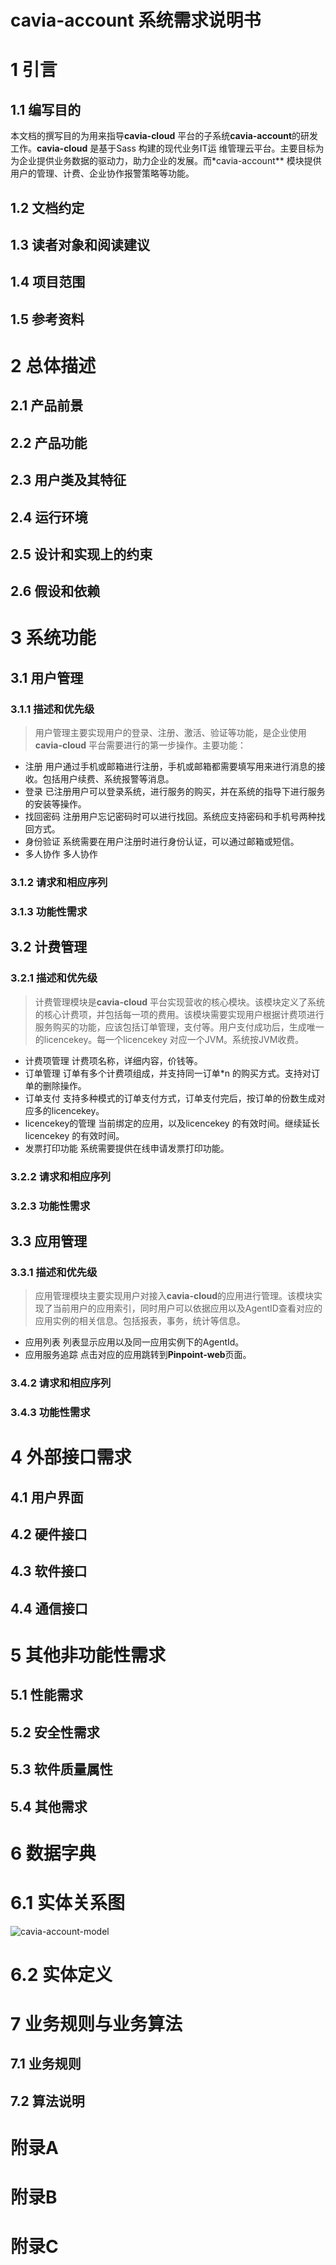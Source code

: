 # cavia-account 系统需求说明书

# 1 引言
## 1.1 编写目的
本文档的撰写目的为用来指导**cavia-cloud** 平台的子系统**cavia-account**的研发工作。**cavia-cloud** 是基于Sass 构建的现代业务IT运
维管理云平台。主要目标为为企业提供业务数据的驱动力，助力企业的发展。而*cavia-account** 模块提供用户的管理、计费、企业协作报警策略等功能。

## 1.2 文档约定
## 1.3 读者对象和阅读建议
## 1.4 项目范围
## 1.5 参考资料

# 2 总体描述
## 2.1 产品前景
## 2.2 产品功能
## 2.3 用户类及其特征
## 2.4 运行环境
## 2.5 设计和实现上的约束
## 2.6 假设和依赖

# 3 系统功能
## 3.1 用户管理
### 3.1.1 描述和优先级
> 用户管理主要实现用户的登录、注册、激活、验证等功能，是企业使用**cavia-cloud** 平台需要进行的第一步操作。主要功能：

* 注册 用户通过手机或邮箱进行注册，手机或邮箱都需要填写用来进行消息的接收。包括用户续费、系统报警等消息。
* 登录 已注册用户可以登录系统，进行服务的购买，并在系统的指导下进行服务的安装等操作。
* 找回密码 注册用户忘记密码时可以进行找回。系统应支持密码和手机号两种找回方式。
* 身份验证 系统需要在用户注册时进行身份认证，可以通过邮箱或短信。
* 多人协作 多人协作
### 3.1.2 请求和相应序列
### 3.1.3 功能性需求

## 3.2 计费管理
### 3.2.1 描述和优先级
> 计费管理模块是**cavia-cloud** 平台实现营收的核心模块。该模块定义了系统的核心计费项，并包括每一项的费用。该模块需要实现用户根据计费项进行服务购买的功能，应该包括订单管理，支付等。用户支付成功后，生成唯一的licencekey。每一个licencekey 对应一个JVM。系统按JVM收费。

* 计费项管理 计费项名称，详细内容，价钱等。
* 订单管理 订单有多个计费项组成，并支持同一订单\*n 的购买方式。支持对订单的删除操作。
* 订单支付 支持多种模式的订单支付方式，订单支付完后，按订单的份数生成对应多的licencekey。
* licencekey的管理 当前绑定的应用，以及licencekey 的有效时间。继续延长licencekey 的有效时间。
* 发票打印功能 系统需要提供在线申请发票打印功能。

### 3.2.2 请求和相应序列
### 3.2.3 功能性需求

## 3.3 应用管理
### 3.3.1 描述和优先级
> 应用管理模块主要实现用户对接入**cavia-cloud**的应用进行管理。该模块实现了当前用户的应用索引，同时用户可以依据应用以及AgentID查看对应的应用实例的相关信息。包括报表，事务，统计等信息。
* 应用列表 列表显示应用以及同一应用实例下的AgentId。
* 应用服务追踪 点击对应的应用跳转到**Pinpoint-web**页面。

### 3.4.2 请求和相应序列
### 3.4.3 功能性需求


# 4 外部接口需求
## 4.1 用户界面
## 4.2 硬件接口
## 4.3 软件接口
## 4.4 通信接口

# 5 其他非功能性需求
## 5.1 性能需求
## 5.2 安全性需求
## 5.3 软件质量属性
## 5.4 其他需求

# 6 数据字典
# 6.1 实体关系图
![cavia-account-model](/images/model/cavia-account.png)
# 6.2 实体定义

# 7 业务规则与业务算法
## 7.1 业务规则
## 7.2 算法说明

# 附录A
# 附录B
# 附录C

